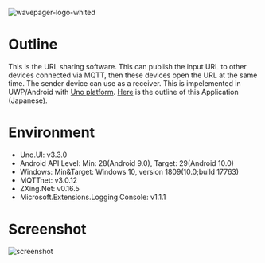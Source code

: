![wavepager-logo-whited](https://user-images.githubusercontent.com/12462512/103173316-8e560700-489d-11eb-8c8a-ac5e4f8104b3.png)

# Outline
This is the URL sharing software. This can publish the input URL to other devices connected via MQTT, then these devices open the URL at the same time. The sender device can use as a receiver. This is impelemented in UWP/Android with [Uno platform](https://platform.uno/). [Here](https://www.rect29.com/entry/2020/12/31/014030) is the outline of this Application (Japanese).

# Environment
* Uno.UI: v3.3.0
* Android API Level: Min: 28(Android 9.0), Target: 29(Android 10.0)
* Windows: Min&Target: Windows 10, version 1809(10.0;build 17763)
* MQTTnet: v3.0.12
* ZXing.Net: v0.16.5
* Microsoft.Extensions.Logging.Console: v1.1.1

# Screenshot
![screenshot](https://user-images.githubusercontent.com/12462512/103367377-438bf780-4b08-11eb-9812-a0cdabcd5ab1.png)
